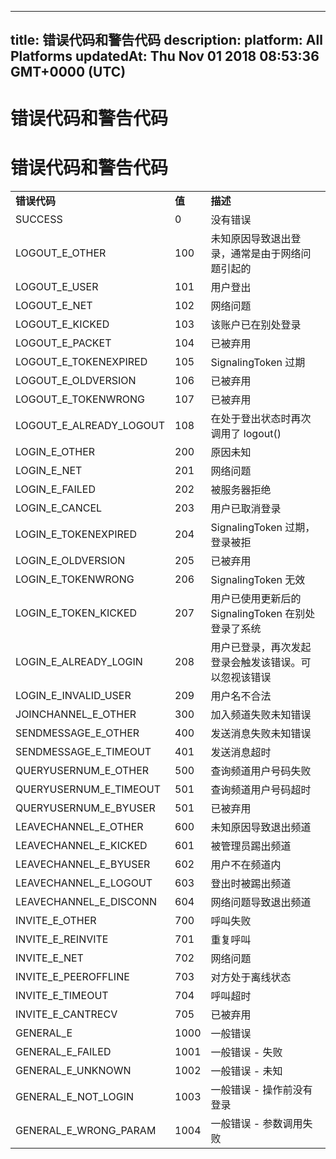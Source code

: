 
---
title: 错误代码和警告代码
description: 
platform: All Platforms
updatedAt: Thu Nov 01 2018 08:53:36 GMT+0000 (UTC)
---
# 错误代码和警告代码
# 错误代码和警告代码

<table>
<colgroup>
<col/>
<col/>
<col/>
</colgroup>
<tbody>
<tr><td><strong>错误代码</strong></td>
<td><strong>值</strong></td>
<td><strong>描述</strong></td>
</tr>
<tr><td>SUCCESS</td>
<td>0</td>
<td>没有错误</td>
</tr>
<tr><td>LOGOUT_E_OTHER</td>
<td>100</td>
<td>未知原因导致退出登录，通常是由于网络问题引起的</td>
</tr>
<tr><td>LOGOUT_E_USER</td>
<td>101</td>
<td>用户登出</td>
</tr>
<tr><td>LOGOUT_E_NET</td>
<td>102</td>
<td>网络问题</td>
</tr>
<tr><td>LOGOUT_E_KICKED</td>
<td>103</td>
<td>该账户已在别处登录</td>
</tr>
<tr><td>LOGOUT_E_PACKET</td>
<td>104</td>
<td>已被弃用</td>
</tr>
<tr><td>LOGOUT_E_TOKENEXPIRED</td>
<td>105</td>
<td>SignalingToken 过期</td>
</tr>
<tr><td>LOGOUT_E_OLDVERSION</td>
<td>106</td>
<td>已被弃用</td>
</tr>
<tr><td>LOGOUT_E_TOKENWRONG</td>
<td>107</td>
<td>已被弃用</td>
</tr>
<tr><td>LOGOUT_E_ALREADY_LOGOUT</td>
<td>108</td>
<td>在处于登出状态时再次调用了 logout()</td>
</tr>
<tr><td>LOGIN_E_OTHER</td>
<td>200</td>
<td>原因未知</td>
</tr>
<tr><td>LOGIN_E_NET</td>
<td>201</td>
<td>网络问题</td>
</tr>
<tr><td>LOGIN_E_FAILED</td>
<td>202</td>
<td>被服务器拒绝</td>
</tr>
<tr><td>LOGIN_E_CANCEL</td>
<td>203</td>
<td>用户已取消登录</td>
</tr>
<tr><td>LOGIN_E_TOKENEXPIRED</td>
<td>204</td>
<td>SignalingToken 过期，登录被拒</td>
</tr>
<tr><td>LOGIN_E_OLDVERSION</td>
<td>205</td>
<td>已被弃用</td>
</tr>
<tr><td>LOGIN_E_TOKENWRONG</td>
<td>206</td>
<td>SignalingToken 无效</td>
</tr>
<tr><td>LOGIN_E_TOKEN_KICKED</td>
<td>207</td>
<td>用户已使用更新后的 SignalingToken 在别处登录了系统</td>
</tr>
<tr><td>LOGIN_E_ALREADY_LOGIN</td>
<td>208</td>
<td>用户已登录，再次发起登录会触发该错误。可以忽视该错误</td>
</tr>
<tr><td>LOGIN_E_INVALID_USER</td>
<td>209</td>
<td>用户名不合法</td>
</tr>
<tr><td>JOINCHANNEL_E_OTHER</td>
<td>300</td>
<td>加入频道失败未知错误</td>
</tr>
<tr><td>SENDMESSAGE_E_OTHER</td>
<td>400</td>
<td>发送消息失败未知错误</td>
</tr>
<tr><td>SENDMESSAGE_E_TIMEOUT</td>
<td>401</td>
<td>发送消息超时</td>
</tr>
<tr><td>QUERYUSERNUM_E_OTHER</td>
<td>500</td>
<td>查询频道用户号码失败</td>
</tr>
<tr><td>QUERYUSERNUM_E_TIMEOUT</td>
<td>501</td>
<td>查询频道用户号码超时</td>
</tr>
<tr><td>QUERYUSERNUM_E_BYUSER</td>
<td>501</td>
<td>已被弃用</td>
</tr>
<tr><td>LEAVECHANNEL_E_OTHER</td>
<td>600</td>
<td>未知原因导致退出频道</td>
</tr>
<tr><td>LEAVECHANNEL_E_KICKED</td>
<td>601</td>
<td>被管理员踢出频道</td>
</tr>
<tr><td>LEAVECHANNEL_E_BYUSER</td>
<td>602</td>
<td>用户不在频道内</td>
</tr>
<tr><td>LEAVECHANNEL_E_LOGOUT</td>
<td>603</td>
<td>登出时被踢出频道</td>
</tr>
<tr><td>LEAVECHANNEL_E_DISCONN</td>
<td>604</td>
<td>网络问题导致退出频道</td>
</tr>
<tr><td>INVITE_E_OTHER</td>
<td>700</td>
<td>呼叫失败</td>
</tr>
<tr><td>INVITE_E_REINVITE</td>
<td>701</td>
<td>重复呼叫</td>
</tr>
<tr><td>INVITE_E_NET</td>
<td>702</td>
<td>网络问题</td>
</tr>
<tr><td>INVITE_E_PEEROFFLINE</td>
<td>703</td>
<td>对方处于离线状态</td>
</tr>
<tr><td>INVITE_E_TIMEOUT</td>
<td>704</td>
<td>呼叫超时</td>
</tr>
<tr><td>INVITE_E_CANTRECV</td>
<td>705</td>
<td>已被弃用</td>
</tr>
<tr><td>GENERAL_E</td>
<td>1000</td>
<td>一般错误</td>
</tr>
<tr><td>GENERAL_E_FAILED</td>
<td>1001</td>
<td>一般错误 - 失败</td>
</tr>
<tr><td>GENERAL_E_UNKNOWN</td>
<td>1002</td>
<td>一般错误 - 未知</td>
</tr>
<tr><td>GENERAL_E_NOT_LOGIN</td>
<td>1003</td>
<td>一般错误 - 操作前没有登录</td>
</tr>
<tr><td>GENERAL_E_WRONG_PARAM</td>
<td>1004</td>
<td>一般错误 - 参数调用失败</td>
</tr>
</tbody>
</table>




